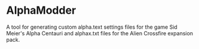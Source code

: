 # AlphaModder

A tool for generating custom alpha.text settings files for the game Sid Meier's Alpha Centauri and alphax.txt files for the Alien Crossfire expansion pack.  